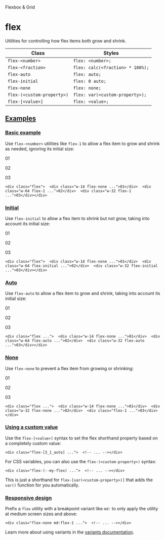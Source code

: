 <!--$-->

<!--/$-->

Flexbox & Grid

# flex

Utilities for controlling how flex items both grow and shrink.

| Class                      | Styles                           |
| -------------------------- | -------------------------------- |
| `flex-<number>`            | `flex: <number>;`                |
| `flex-<fraction>`          | `flex: calc(<fraction> * 100%);` |
| `flex-auto`                | `flex: auto;`                    |
| `flex-initial`             | `flex: 0 auto;`                  |
| `flex-none`                | `flex: none;`                    |
| `flex-(<custom-property>)` | `flex: var(<custom-property>);`  |
| `flex-[<value>]`           | `flex: <value>;`                 |

## [Examples](#examples)

### [Basic example](#basic-example)

Use `flex-<number>` utilities like `flex-1` to allow a flex item to grow and shrink as needed, ignoring its initial size:

01

02

03

```
<div class="flex">  <div class="w-14 flex-none ...">01</div>  <div class="w-64 flex-1 ...">02</div>  <div class="w-32 flex-1 ...">03</div></div>
```

### [Initial](#initial)

Use `flex-initial` to allow a flex item to shrink but not grow, taking into account its initial size:

01

02

03

```
<div class="flex">  <div class="w-14 flex-none ...">01</div>  <div class="w-64 flex-initial ...">02</div>  <div class="w-32 flex-initial ...">03</div></div>
```

### [Auto](#auto)

Use `flex-auto` to allow a flex item to grow and shrink, taking into account its initial size:

01

02

03

```
<div class="flex ...">  <div class="w-14 flex-none ...">01</div>  <div class="w-64 flex-auto ...">02</div>  <div class="w-32 flex-auto ...">03</div></div>
```

### [None](#none)

Use `flex-none` to prevent a flex item from growing or shrinking:

01

02

03

```
<div class="flex ...">  <div class="w-14 flex-none ...">01</div>  <div class="w-32 flex-none ...">02</div>  <div class="flex-1 ...">03</div></div>
```

### [Using a custom value](#using-a-custom-value)

Use the<!-- --> `flex-[<value>]` <!-- -->syntax<!-- --> <!-- -->to set the <!-- -->flex shorthand property<!-- --> based on a completely custom value:

```
<div class="flex-[3_1_auto] ...">  <!-- ... --></div>
```

For CSS variables, you can also use the<!-- --> `flex-(<custom-property>)` <!-- -->syntax:

```
<div class="flex-(--my-flex) ...">  <!-- ... --></div>
```

This is just a shorthand for<!-- --> `flex-[var(<custom-property>)]` <!-- -->that adds the `var()` function for you automatically.

### [Responsive design](#responsive-design)

Prefix <!-- -->a<!-- --> `flex` utility<!-- --> <!-- -->with a breakpoint variant like `md:` to only apply the utility at <!-- -->medium<!-- --> <!-- -->screen sizes and above:

```
<div class="flex-none md:flex-1 ...">  <!-- ... --></div>
```

Learn more about using variants in the [variants documentation](/docs/hover-focus-and-other-states).

<!--$-->

<!--/$-->
